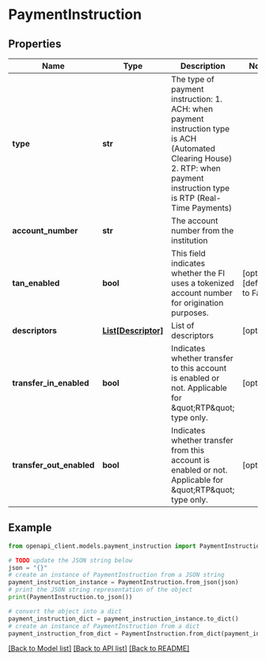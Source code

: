 # PaymentInstruction


## Properties

Name | Type | Description | Notes
------------ | ------------- | ------------- | -------------
**type** | **str** | The type of payment instruction: 1. ACH: when payment instruction type is ACH (Automated Clearing House) 2. RTP: when payment instruction type is RTP (Real-Time Payments) | 
**account_number** | **str** | The account number from the institution | 
**tan_enabled** | **bool** | This field indicates whether the FI uses a tokenized account number for origination purposes. | [optional] [default to False]
**descriptors** | [**List[Descriptor]**](Descriptor.md) | List of descriptors | [optional] 
**transfer_in_enabled** | **bool** | Indicates whether transfer to this account is enabled or not. Applicable for \&quot;RTP\&quot; type only. | [optional] 
**transfer_out_enabled** | **bool** | Indicates whether transfer from this account is enabled or not. Applicable for \&quot;RTP\&quot; type only. | [optional] 

## Example

```python
from openapi_client.models.payment_instruction import PaymentInstruction

# TODO update the JSON string below
json = "{}"
# create an instance of PaymentInstruction from a JSON string
payment_instruction_instance = PaymentInstruction.from_json(json)
# print the JSON string representation of the object
print(PaymentInstruction.to_json())

# convert the object into a dict
payment_instruction_dict = payment_instruction_instance.to_dict()
# create an instance of PaymentInstruction from a dict
payment_instruction_from_dict = PaymentInstruction.from_dict(payment_instruction_dict)
```
[[Back to Model list]](../README.md#documentation-for-models) [[Back to API list]](../README.md#documentation-for-api-endpoints) [[Back to README]](../README.md)



